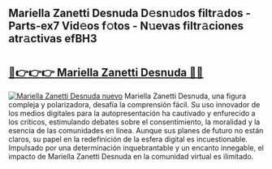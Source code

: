 ## Mariella Zanetti Desnuda D𝚎sn𝚞dos filtr𝚊dos - Parts-ex7 Vid𝚎os f𝚘tos - N𝚞evas filtr𝚊ciones atr𝚊ctivas efBH3

# <h2><a href="http://mbczk9.tromn.icu/?c=Mariella+Zanetti+Desnuda">🔗👉👉👉 Mariella Zanetti Desnuda 🔗🔗</a></h2>

[![Mariella Zanetti Desnuda nuevo](https://i.imgur.com/pEAQMta.gif)](http://mbczk9.tromn.icu/?c=Mariella+Zanetti+Desnuda)
Mariella Zanetti Desnuda, una figura compleja y polarizadora, desafía la comprensión fácil. Su uso innovador de los medios digitales para la autopresentación ha cautivado y enfurecido a los críticos, estimulando debates sobre el consentimiento, la moralidad y la esencia de las comunidades en línea. Aunque sus planes de futuro no están claros, su papel en la redefinición de la esfera digital es incuestionable. Impulsado por una determinación inquebrantable y un encanto innegable, el impacto de Mariella Zanetti Desnuda en la comunidad virtual es ilimitado.
